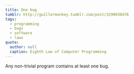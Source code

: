 ```yaml
---
title: One bug
tumblr: http://guillermonkey.tumblr.com/post/3290930476
tags:
  - programming
  - bugs
  - software
  - laws
quote:
  author: null
  caption: Eighth Law of Computer Programming
---
```


Any non-trivial program contains at least one bug.
